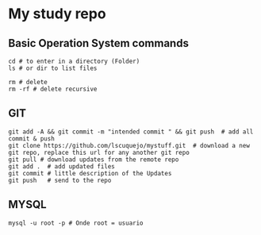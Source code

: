 # My study repo

## Basic Operation System commands
```
cd # to enter in a directory (Folder)
ls # or dir to list files

rm # delete
rm -rf # delete recursive
```
## GIT
```
git add -A && git commit -m "intended commit " && git push  # add all commit & push
git clone https://github.com/lscuquejo/mystuff.git  # download a new git repo, replace this url for any another git repo
git pull # download updates from the remote repo
git add .  # add updated files
git commit # little description of the Updates
git push   # send to the repo

```

## MYSQL

```
mysql -u root -p # Onde root = usuario

```
